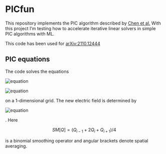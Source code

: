# PICfun

This repository implements the PIC algorithm described by [Chen et al.](http://dx.doi.org/10.1016/j.jcp.2011.05.031)
With this project I'm testing how to accelerate iterative linear solvers in simple PIC algorithms with ML.

This code has been used for [arXiv:2110.12444](https://arxiv.org/abs/2110.12444)
## PIC equations

The code solves the equations

![equation](https://latex.codecogs.com/gif.latex?\frac{x_\mathrm{p}^{n&plus;1}&space;-&space;x_\mathrm{p}^{n}}{\triangle&space;t}&space;=&space;v_\mathrm{p}^{n&plus;1/2})

![equation](https://latex.codecogs.com/gif.latex?\frac{v_\mathrm{p}^{n&plus;1}&space;-&space;v_\mathrm{p}^{n}}{\triangle&space;t}&space;=&space;\frac{q_\mathrm{p}}{m_\mathrm{p}}&space;\mathrm{SM}&space;\left[&space;E^{n&plus;1/2}&space;\right]&space;\left(&space;x_\mathrm{p}^{n&plus;1/2}&space;\right))

on a 1-dimensional grid. The new electric field is determined by
 
![equation](https://latex.codecogs.com/gif.latex?\epsilon_0&space;\frac{E^{n&plus;1}_{i}&space;-&space;E^{n}_{i}}{\triangle&space;t}&space;&plus;&space;\mathrm{SM}&space;\left[&space;\bar{j}_{i}^{n&plus;1/2}&space;\right]&space;=&space;\langle&space;\bar{j}&space;\rangle^{n&plus;1/2})

. Here 
```math
SM[Q] = (Q_{i-1} + 2Q_i + Q_{i+1}) / 4
```
is a binomial smoothing operator and angular brackets denote spatial averaging.
